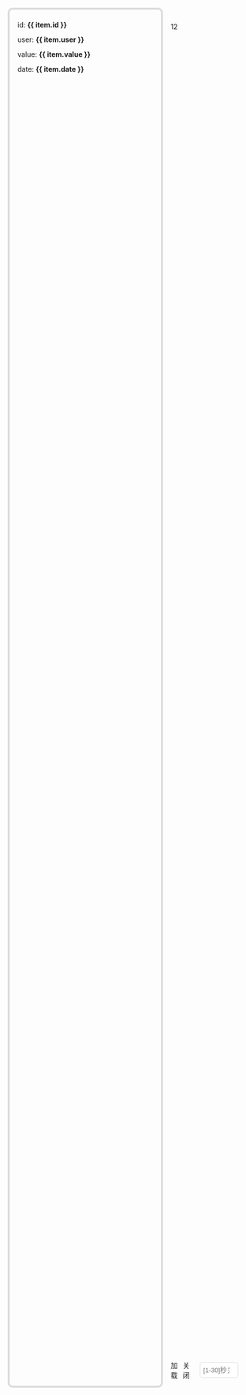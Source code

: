 <div class="context">
    <WebTypeInput></WebTypeInput>
    <div class="left">
    <el-card v-for="item in list" :key="item.id">
        <div class="list">
        <span>
            id:
            <b>{{ item.id }}</b>
        </span>
        <span>
            user:
            <b>{{ item.user }}</b>
        </span>
        <span>
            value:
            <b>{{ item.value }}</b>
        </span>
        <span>
            date:
            <b>{{ item.date }}</b>
        </span>
        </div>
    </el-card>
    </div>
    <div class="right">
    <div class="types">
        <el-radio-group v-model="type">
        <el-radio-button v-for="t in LOADING_TYPES" :key="t" :label="t" />
        </el-radio-group>
    </div>
    <el-tabs v-model="optionsModel" class="demo-tabs">
        <el-tab-pane label="公共" name="gg" />
        <el-tab-pane label="model" name="model" />
    </el-tabs>
    <div class="options">
        <p>12</p>
    </div>
    <div class="set">
        <el-button type="primary" :icon="Search">加载</el-button>
        <el-button type="danger" v-if="type === LOADING_TYPES.DOM">关闭</el-button>
        <input type="number" placeholder="[1-30]秒关闭" @input="closeInput" v-model="closeTime" v-else />
    </div>
    </div>
</div>


<script setup>
import { ref, reactive, inject, onMounted, nextTick } from 'vue'
import { LOADING_TYPES } from 'web-loading/src/utils'
import 'element-plus/dist/index.css'
import { ElCard, ElButton, ElRadioGroup, ElRadioButton, ElTabs, ElTabPane, ElMessage } from 'element-plus'
let list = reactive([])
let type = ref(LOADING_TYPES.DOM)
let options = reactive([])
let closeTime = ref('')
let optionsModel = ref('model')
let defOptions = inject('defOptions')
onMounted(() => {
  options = JSON.parse(JSON.stringify(defOptions))
  console.log(options)
})
// 初始化
for (let i = 0; i < 10; i++) list.push(randomItem())
function closeInput() {
  let v = parseInt(closeTime.value)
  if (v < 1 || v > 30) {
    ElMessage.warning('范围1-30秒')
    closeTime.value = ''
  }
}
function randomItem() {
  return {
    id: Date.now(),
    user: parseInt(Date.now() / (Math.random() * 10000000)),
    value: parseInt(Math.random() * 100),
    date: new Date().getSeconds()
  }
}
</script>
<style scoped>
.context {
  display: flex;
  height: 70vh;
  padding: 10px;
  margin-top: 18px;
}
@media screen and (max-width: 820px) {
  .context {
    flex-direction: column;
  }
}
.context .left {
  flex: 2;
  border-radius: 10px;
  border: 4px gainsboro solid;
  padding: 16px;
  transition: 0.25s;
  overflow: auto;
}
.context .left .list {
  display: flex;
  flex-direction: column;
  line-height: 30px;
}
.left .el-card {
  margin-bottom: 12px;
}
.context .right {
  display: flex;
  flex-direction: column;
  flex: 1;
  padding: 16px;
}
.context .right .types {
  display: flex;
  justify-content: center;
}

.right .options {
  flex: 1;
  overflow: auto;
}
.right .set {
  margin-top: 12px;
  display: flex;
  align-items: center;
  justify-content: center;
}
.right .set input {
  width: 78px;
  height: 32px;
  margin-left: 10px;
  border: 1px gainsboro solid;
  border-radius: 5px;
  padding-left: 6px;
  background-color: white;
  color: black;
}
.right .set .btn:nth-child(1) {
  margin-right: 10px;
}
.right .set .btn:nth-child(2) {
  margin-left: 10px;
}
::-webkit-scrollbar {
  width: 0px;
}
</style>
